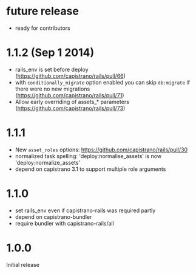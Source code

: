 # future release

* ready for contributors

# 1.1.2 (Sep 1 2014)

* rails_env is set before deploy (https://github.com/capistrano/rails/pull/66)
* with `conditionally_migrate` option enabled you can skip `db:migrate` if there were no new migrations (https://github.com/capistrano/rails/pull/71)
* Allow early overriding of assets_* parameters (https://github.com/capistrano/rails/pull/73)

# 1.1.1

* New `asset_roles` options: https://github.com/capistrano/rails/pull/30
* normalized task spelling: 'deploy:normalise_assets' is now 'deploy:normalize_assets'
* depend on capistrano 3.1 to support multiple role arguments

# 1.1.0

* set rails_env even if capistrano-rails was required partly
* depend on capistrano-bundler
* require bundler with capistrano-rails/all

# 1.0.0

Initial release
